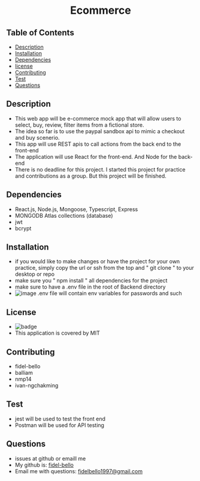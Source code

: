 
   <h1 align="center">Ecommerce</h1>

   ## Table of Contents
   * [Description](#Description)
   * [Installation](#Installation)
   * [Dependencies](#Dependencies)
   * [license](#License)
   * [Contributing](#Contributing)
   * [Test](#Test)
   * [Questions](#Questions)
   
   ## Description
   * This web app will be e-commerce mock app that will allow users to select, buy, review, filter items from a fictional store.
   * The idea so far is to use the paypal sandbox api to mimic a checkout and buy scenerio.
   * This app will use REST apis to call actions from the back end to the front-end
   * The application will use React for the front-end. And Node for the back-end
   * There is no deadline for this project. I started this project for practice and contributions as a group. But this project will be finished.

   ## Dependencies
   * React.js, Node.js, Mongoose, Typescript, Express
   * MONGODB Atlas collections (database)
   * jwt
   * bcrypt

   ## Installation
   * if you would like to make changes or have the project for your own practice, simply copy the url or ssh from the top and " git clone " to your desktop or repo
   * make sure you  " npm install " all dependencies for the project
   * make sure to have a .env file in the root of Backend directory 
   * ![image](https://user-images.githubusercontent.com/73322116/167324220-637eeed4-1085-4319-ace7-0c2725b781b3.png)
   .env file will contain env variables for passwords and such
   

   ## License
   * ![badge](https://img.shields.io/badge/license-MIT-blue)
   * This application is covered by MIT

   ## Contributing
   * fidel-bello
   * balliam
   * nmp14
   * ivan-ngchakming


   ## Test
   * jest will be used to test the front end
   * Postman will be used for API testing

   ## Questions
   * issues at github or emaill me
   * My github is: [fidel-bello](https://github.com/fidel-bello)
   * Email me with questions: fidelbello1997@gmail.com

  
